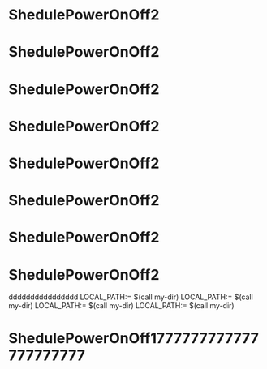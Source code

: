 # ShedulePowerOnOff2
# ShedulePowerOnOff2
# ShedulePowerOnOff2
# ShedulePowerOnOff2
# ShedulePowerOnOff2
# ShedulePowerOnOff2
# ShedulePowerOnOff2
# ShedulePowerOnOff2

dddddddddddddddd
LOCAL_PATH:= $(call my-dir)
LOCAL_PATH:= $(call my-dir)
LOCAL_PATH:= $(call my-dir)
LOCAL_PATH:= $(call my-dir)
# ShedulePowerOnOff1777777777777777777777
